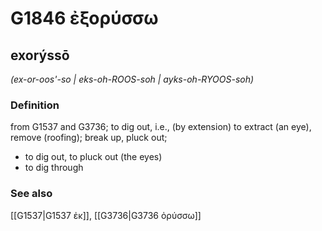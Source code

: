 # G1846 ἐξορύσσω

## exorýssō

_(ex-or-oos'-so | eks-oh-ROOS-soh | ayks-oh-RYOOS-soh)_

### Definition

from G1537 and G3736; to dig out, i.e., (by extension) to extract (an eye), remove (roofing); break up, pluck out; 

- to dig out, to pluck out (the eyes)
- to dig through

### See also

[[G1537|G1537 ἐκ]], [[G3736|G3736 ὀρύσσω]]
